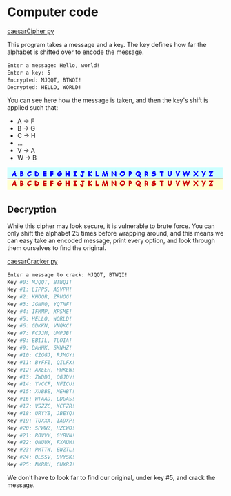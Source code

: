 # Computer code

[caesarCipher py](caesarCipher.py)

This program takes a message and a key. The key defines how far the alphabet is shifted over to encode the message.

```sh
Enter a message: Hello, world!
Enter a key: 5
Encrypted: MJQQT, BTWQI!
Decrypted: HELLO, WORLD!
```

You can see here how the message is taken, and then the key's shift is applied such that:

- A -> F
- B -> G
- C -> H
- ...
- V -> A
- W -> B

![Caesar Cipher gif](caesarCipher.gif)

## Decryption

While this cipher may look secure, it is vulnerable to brute force. You can only shift the alphabet 25 times before wrapping around, and this means we can easy take an encoded message, print every option, and look through them ourselves to find the original.

[caesarCracker py](caesarCracker.py)

```sh
Enter a message to crack: MJQQT, BTWQI!
Key #0: MJQQT, BTWQI!
Key #1: LIPPS, ASVPH!
Key #2: KHOOR, ZRUOG!
Key #3: JGNNQ, YQTNF!
Key #4: IFMMP, XPSME!
Key #5: HELLO, WORLD!
Key #6: GDKKN, VNQKC!
Key #7: FCJJM, UMPJB!
Key #8: EBIIL, TLOIA!
Key #9: DAHHK, SKNHZ!
Key #10: CZGGJ, RJMGY!
Key #11: BYFFI, QILFX!
Key #12: AXEEH, PHKEW!
Key #13: ZWDDG, OGJDV!
Key #14: YVCCF, NFICU!
Key #15: XUBBE, MEHBT!
Key #16: WTAAD, LDGAS!
Key #17: VSZZC, KCFZR!
Key #18: URYYB, JBEYQ!
Key #19: TQXXA, IADXP!
Key #20: SPWWZ, HZCWO!
Key #21: ROVVY, GYBVN!
Key #22: QNUUX, FXAUM!
Key #23: PMTTW, EWZTL!
Key #24: OLSSV, DVYSK!
Key #25: NKRRU, CUXRJ!
```

We don't have to look far to find our original, under key #5, and crack the message.
